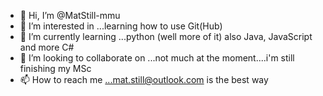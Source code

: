 - 👋 Hi, I’m @MatStill-mmu
- 👀 I’m interested in ...learning how to use Git(Hub)
- 🌱 I’m currently learning ...python (well more of it) also Java, JavaScript and more C#
- 💞️ I’m looking to collaborate on ...not much at the moment....i'm still finishing my MSc
- 📫 How to reach me ...mat.still@outlook.com is the best way

<!---
MatStill-mmu/MatStill-mmu is a ✨ special ✨ repository because its `README.md` (this file) appears on your GitHub profile.
You can click the Preview link to take a look at your changes.
--->
